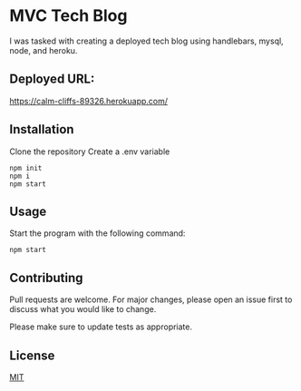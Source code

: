 # MVC Tech Blog

I was tasked with creating a deployed tech blog using handlebars, mysql, node, and heroku.

## Deployed URL:
https://calm-cliffs-89326.herokuapp.com/

## Installation

Clone the repository
Create a .env variable

```
npm init
npm i
npm start
```

## Usage
Start the program with the following command:

```
npm start
```

## Contributing
Pull requests are welcome. For major changes, please open an issue first to discuss what you would like to change.

Please make sure to update tests as appropriate.

## License
[MIT](https://choosealicense.com/licenses/mit/)